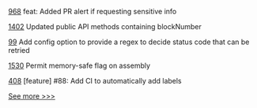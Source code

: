 
[968](https://github.com/hyperledger/aries-mobile-agent-react-native/pull/968) feat: Added PR alert if requesting sensitive info

[1402](https://github.com/hyperledger/besu-docs/pull/1402) Updated public API methods containing blockNumber

[99](https://github.com/hyperledger/firefly-common/pull/99) Add config option to provide a regex to decide status code that can be retried

[1530](https://github.com/hyperledger/solang/pull/1530) Permit memory-safe flag on assembly

[408](https://github.com/hyperledger/iroha-2-docs/pull/408) [feature] #88: Add CI to automatically add labels


[See more >>>](https://start-here.hyperledger.org/pull-requests)
